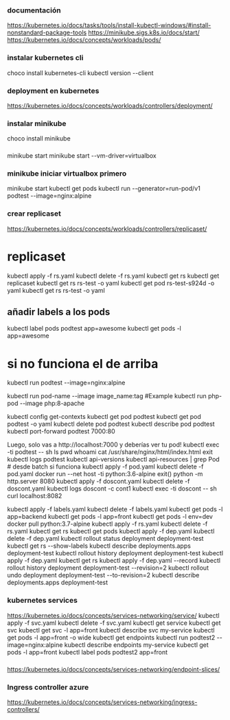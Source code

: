 
### documentación
https://kubernetes.io/docs/tasks/tools/install-kubectl-windows/#install-nonstandard-package-tools
https://minikube.sigs.k8s.io/docs/start/
https://kubernetes.io/docs/concepts/workloads/pods/

### instalar kubernetes cli
choco install kubernetes-cli
kubectl version --client

### deployment en kubernetes
https://kubernetes.io/docs/concepts/workloads/controllers/deployment/


### instalar minikube
choco install minikube

###
minikube start
minikube start --vm-driver=virtualbox

### minikube iniciar virtualbox primero
minikube start
kubectl get pods
kubectl run --generator=run-pod/v1 podtest --image=nginx:alpine

### crear replicaset
https://kubernetes.io/docs/concepts/workloads/controllers/replicaset/

# replicaset 
kubectl apply -f rs.yaml
kubectl delete -f rs.yaml
kubectl get rs
kubectl get replicaset
kubectl get rs rs-test -o yaml
kubectl get pod rs-test-s924d -o yaml
kubectl get rs rs-test -o yaml

## añadir labels a los pods
kubectl label pods podtest app=awesome
kubectl get pods -l app=awesome

# si no funciona el de arriba
kubectl run podtest --image=nginx:alpine

kubectl run pod-name --image image_name:tag
#Example
kubectl run php-pod --image php:8-apache

kubectl config get-contexts
kubectl get pod podtest
kubectl get pod podtest -o yaml
kubectl delete pod podtest
kubectl describe pod podtest
kubectl port-forward podtest 7000:80

Luego, solo vas a http://localhost:7000 y deberías ver tu pod!
kubectl exec -ti podtest -- sh
ls
pwd 
whoami
 cat /usr/share/nginx/html/index.html
 exit
 kubectl logs podtest
 kubectl api-versions
 kubectl api-resources | grep Pod # desde batch si funciona
 kubectl apply -f pod.yaml
kubectl delete -f pod.yaml
docker run --net host -ti python:3.6-alpine
exit()
python -m http.server 8080
 kubectl apply -f doscont.yaml
 kubectl delete -f doscont.yaml
 kubectl logs doscont -c cont1
 kubectl exec -ti doscont -- sh
 curl localhost:8082

kubectl apply -f labels.yaml
kubectl delete -f labels.yaml
kubectl get pods -l app=backend
kubectl get pods -l app=front
kubectl get pods -l env=dev
docker pull python:3.7-alpine
 kubectl apply -f rs.yaml
  kubectl delete -f rs.yaml
 kubectl get rs
 kubectl get pods
  kubectl apply -f dep.yaml
  kubectl delete -f dep.yaml
  kubectl rollout status deployment deployment-test
kubectl get rs --show-labels
kubectl describe deployments.apps deployment-test
kubectl rollout history deployment deployment-test
kubectl apply -f dep.yaml
kubectl get rs
kubectl apply -f dep.yaml --record
kubectl rollout history deployment deployment-test --revision=2
kubectl rollout undo deployment deployment-test --to-revision=2
kubectl describe deployments.apps deployment-test

### kubernetes services
https://kubernetes.io/docs/concepts/services-networking/service/
kubectl apply -f svc.yaml
kubectl delete -f svc.yaml
kubectl get service
kubectl get svc
kubectl get svc -l app=front
kubectl describe svc my-service
kubectl get pods -l app=front -o wide
kubectl get endpoints
kubectl run podtest2 --image=nginx:alpine
kubectl describe endpoints my-service
kubectl get pods -l app=front
kubectl label pods podtest2 app=front

###
https://kubernetes.io/docs/concepts/services-networking/endpoint-slices/


### Ingress controller azure
https://kubernetes.io/docs/concepts/services-networking/ingress-controllers/



